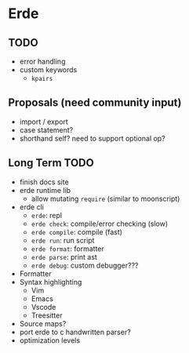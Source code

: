 # Erde

## TODO

- error handling
- custom keywords
  - `kpairs`

## Proposals (need community input)

- import / export
- case statement?
- shorthand self? need to support optional op?

## Long Term TODO

- finish docs site
- erde runtime lib
  - allow mutating `require` (similar to moonscript)
- erde cli
  - `erde`: repl
  - `erde check`: compile/error checking (slow)
  - `erde compile`: compile (fast)
  - `erde run`: run script
  - `erde format`: formatter
  - `erde parse`: print ast
  - `erde debug`: custom debugger???
- Formatter
- Syntax highlighting
  - Vim
  - Emacs
  - Vscode
  - Treesitter
- Source maps?
- port erde to c handwritten parser?
- optimization levels
